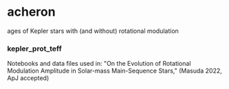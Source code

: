 # acheron
ages of Kepler stars with (and without) rotational modulation

### kepler_prot_teff

Notebooks and data files used in: "On the Evolution of Rotational Modulation Amplitude in Solar-mass Main-Sequence Stars," (Masuda 2022, ApJ accepted)
